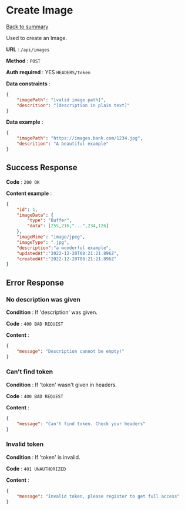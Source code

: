 # Create Image

[Back to summary](../../README.md)  

Used to create an Image.

**URL** : `/api/images`

**Method** : `POST`

**Auth required** : YES `HEADERS/token`

**Data constraints** :

```json
{
    "imagePath": "[valid image path]",
    "descrition": "[description in plain text]"
}
```

**Data example** :

```json
{
    "imagePath": "https://images.bank.com/1234.jpg",
    "descrition": "A beautiful example"
}
```

## Success Response

**Code** : `200 OK`

**Content example** :

```json
{
    "id": 1,
    "imageData": {
        "type": "Buffer", 
        "data": [255,216,"...",234,126]
    },
    "imageMime": "image/jpeg",
    "imageType": ".jpg",
    "description":"a wonderful example", 
    "updatedAt":"2022-12-20T08:21:21.896Z", 
    "createdAt":"2022-12-20T08:21:21.896Z"
}
```

## Error Response

### No description was given

**Condition** : If 'description' was given.

**Code** : `400 BAD REQUEST`

**Content** :

```json
{
    "message": "Description cannot be empty!"
}
```

### Can't find token

**Condition** : If 'token' wasn't given in headers.

**Code** : `400 BAD REQUEST`

**Content** :

```json
{
    "message": "Can't find token. Check your headers"
}
```

### Invalid token

**Condition** : If 'token' is invalid.

**Code** : `401 UNAUTHORIZED`

**Content** :

```json
{
    "message": "Invalid token, please register to get full access"
}
```
